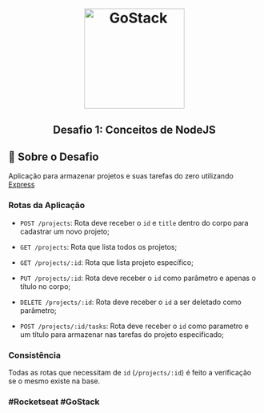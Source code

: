 <h1 align="center">
<img alt="GoStack" src="https://camo.githubusercontent.com/8c13dc2618dbd7f76d1d574350b98fdee1335ce5/68747470733a2f2f726f636b6574736561742d63646e2e73332d73612d656173742d312e616d617a6f6e6177732e636f6d2f626f6f7463616d702d6865616465722e706e67" width="200px" data-canonical-src="https://rocketseat-cdn.s3-sa-east-1.amazonaws.com/bootcamp-header.png" style="max-width:100%">
</h1>
<h2 align="center">Desafio 1: Conceitos de NodeJS</h2>
<h2>
  <g-emoji class="g-emoji" alias="rocket" fallback-src="https://github.githubassets.com/images/icons/emoji/unicode/1f680.png">🚀</g-emoji>
  Sobre o Desafio
</h2>
<p>
  Aplicação para armazenar projetos e suas tarefas do zero utilizando
  <a href="https://expressjs.com/pt-br/">Express</a>
</p>
<h3> Rotas da Aplicação </h3>
<ul>
  <li>
    <p>
      <code>POST /projects</code>: Rota deve receber o <code>id</code> e <code>title</code> dentro do corpo para cadastrar um novo projeto;
    </p>
  </li> 
  <li>
    <p>
      <code>GET /projects</code>: Rota que lista todos os projetos;
    </p>
  </li> 
  <li>
    <p>
      <code>GET /projects/:id</code>: Rota que lista projeto específico;
    </p>
  </li> 
  <li>
    <p>
      <code>PUT /projects/:id</code>: Rota deve receber o <code>id</code> como parâmetro e apenas o título no corpo;
    </p>
  </li> 
  <li>
    <p>
      <code>DELETE /projects/:id</code>: Rota deve receber o <code>id</code> a ser deletado como parâmetro;
    </p>
  </li> 
  <li>
    <p>
      <code>POST /projects/:id/tasks</code>: Rota deve receber o <code>id</code> como parametro e um título para armazenar nas tarefas do projeto especificado;
    </p>
  </li>
</ul>
<h3>Consistência</h3>
<p>
  Todas as rotas que necessitam de <code>id</code> (<code>/projects/:id</code>) é feito a verificação se o mesmo existe na base.
</p>
<h3>#Rocketseat #GoStack</h3>
